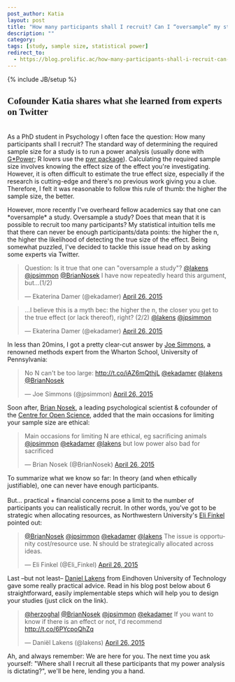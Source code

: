 ```yaml
---
post_author: Katia
layout: post
title: "How many participants shall I recruit? Can I “oversample” my study?"
description: ""
category: 
tags: [study, sample size, statistical power]
redirect_to:
  - https://blog.prolific.ac/how-many-participants-shall-i-recruit-can-i-oversample-my-study/
---
```

{% include JB/setup %}
<p></p>
<h2 style="font-family: 'Century Gothic'">Cofounder Katia shares what she learned from experts on Twitter</h2>
<p><br>As a PhD student in Psychology I often face the question: How many participants shall I recruit? The standard way of determining the required sample size for a study is to run a power analysis (usually done with <a href="http://www.macupdate.com/app/mac/24037/g-power">G*Power</a>; R lovers use the <a href="http://www.statmethods.net/stats/power.html">pwr package</a>). Calculating the required sample size involves knowing the effect size of the effect you're investigating. However, it is often difficult to estimate the true effect size, especially if the research is cutting-edge and there's no previous work giving you a clue. Therefore, I felt it was reasonable to follow this rule of thumb: the higher the sample size, the better.</p>

<p>However, more recently I've overheard fellow academics say that one can *oversample* a study. Oversample a study? Does that mean that it is possible to recruit too many participants? My statistical intuition tells me that there can never be enough participants/data points: the higher the n, the higher the likelihood of detecting the true size of the effect. Being somewhat puzzled, I've decided to tackle this issue head on by asking some experts via Twitter.</p>

<div class="row col-md-offset-2"><blockquote class="twitter-tweet" lang="en"><p lang="en" dir="ltr">Question: Is it true that one can &quot;oversample a study&quot;? <a href="https://twitter.com/lakens">@lakens</a> <a href="https://twitter.com/jpsimmon">@jpsimmon</a> <a href="https://twitter.com/BrianNosek">@BrianNosek</a> I have now repeatedly heard this argument, but...(1/2)</p>&mdash; Ekaterina Damer (@ekadamer) <a href="https://twitter.com/ekadamer/status/592311702928158720">April 26, 2015</a></blockquote></div> 
<script async src="//platform.twitter.com/widgets.js" charset="utf-8"></script>

<div class="row col-md-offset-2"><blockquote class="twitter-tweet" lang="en"><p lang="en" dir="ltr">...I believe this is a myth bec: the higher the n, the closer you get to the true effect (or lack thereof), right? (2/2) <a href="https://twitter.com/lakens">@lakens</a> <a href="https://twitter.com/jpsimmon">@jpsimmon</a></p>&mdash; Ekaterina Damer (@ekadamer) <a href="https://twitter.com/ekadamer/status/592312842130427904">April 26, 2015</a></blockquote></div>
<script async src="//platform.twitter.com/widgets.js" charset="utf-8"></script>

<p> In less than 20mins, I got a pretty clear-cut answer by <a href="https://opimweb.wharton.upenn.edu/profile/1666/">Joe Simmons</a>, a renowned methods expert from the Wharton School, University of Pennsylvania: </p>

<div class="row col-md-offset-2"><blockquote class="twitter-tweet" data-conversation="none" lang="en"><p lang="en" dir="ltr">No N can&#39;t be too large: <a href="http://t.co/iAZ6mQthjL">http://t.co/iAZ6mQthjL</a> <a href="https://twitter.com/ekadamer">@ekadamer</a> <a href="https://twitter.com/lakens">@lakens</a> <a href="https://twitter.com/BrianNosek">@BrianNosek</a></p>&mdash; Joe Simmons (@jpsimmon) <a href="https://twitter.com/jpsimmon/status/592315952613687296">April 26, 2015</a></blockquote></div>
<script async src="//platform.twitter.com/widgets.js" charset="utf-8"></script>

<p>Soon after, <a href="http://avillage.web.virginia.edu/Psych/Faculty/Profile/Brian-A-Nosek">Brian Nosek</a>, a leading psychological scientist & cofounder of the <a href="http://centerforopenscience.org/">Centre for Open Science</a>, added that the main occasions for limiting your sample size are ethical:</p> 

<div class="row col-md-offset-2"><blockquote class="twitter-tweet" data-conversation="none" lang="en"><p lang="en" dir="ltr">Main occasions for limiting N are ethical, eg sacrificing animals <a href="https://twitter.com/jpsimmon">@jpsimmon</a> <a href="https://twitter.com/ekadamer">@ekadamer</a> <a href="https://twitter.com/lakens">@lakens</a> but low power also bad for sacrificed</p>&mdash; Brian Nosek (@BrianNosek) <a href="https://twitter.com/BrianNosek/status/592318656274653184">April 26, 2015</a></blockquote></div>
<script async src="//platform.twitter.com/widgets.js" charset="utf-8"></script>

<p>To summarize what we know so far: In theory (and when ethically justifiable), one can never have enough participants.<br><br> But... practical + financial concerns pose a limit to the number of participants you can realistically recruit. In other words, you've got to be strategic when allocating resources, as Northwestern University's <a href="http://faculty.wcas.northwestern.edu/eli-finkel/">Eli Finkel</a> pointed out:  

<div class="row col-md-offset-2"><blockquote class="twitter-tweet" data-conversation="none" lang="en"><p lang="en" dir="ltr"><a href="https://twitter.com/BrianNosek">@BrianNosek</a> <a href="https://twitter.com/jpsimmon">@jpsimmon</a> <a href="https://twitter.com/ekadamer">@ekadamer</a> <a href="https://twitter.com/lakens">@lakens</a> The issue is opportunity cost/resource use. N should be strategically allocated across ideas.</p>&mdash; Eli Finkel (@Eli_Finkel) <a href="https://twitter.com/Eli_Finkel/status/592322959223623681">April 26, 2015</a></blockquote></div>
<script async src="//platform.twitter.com/widgets.js" charset="utf-8"></script>

<p>Last –but not least– <a href="http://www.tue.nl/en/university/departments/industrial-engineering-innovation-sciences/the-department/staff/detail/ep/e/d/ep-uid/20091001/ep-tab/4/">Daniel Lakens</a> from Eindhoven University of Technology gave some really practical advice. Read in his blog post below about 6 straightforward, easily implementable steps which will help you to design your studies (just click on the link). 

<div class="row col-md-offset-2"><blockquote class="twitter-tweet" data-conversation="none" lang="en"><p lang="en" dir="ltr"><a href="https://twitter.com/herzoghal">@herzoghal</a> <a href="https://twitter.com/BrianNosek">@BrianNosek</a> <a href="https://twitter.com/jpsimmon">@jpsimmon</a> <a href="https://twitter.com/ekadamer">@ekadamer</a> If you want to know if there is an effect or not, I&#39;d recommend <a href="http://t.co/6PYcpoQhZq">http://t.co/6PYcpoQhZq</a></p>&mdash; Daniël Lakens (@lakens) <a href="https://twitter.com/lakens/status/592375124701126656">April 26, 2015</a></blockquote></div>
<script async src="//platform.twitter.com/widgets.js" charset="utf-8"></script>

<p>Ah, and always remember: We are here for you. The next time you ask yourself: "Where shall I recruit all these participants that my power analysis is dictating?", we'll be here, lending you a hand. </p>
